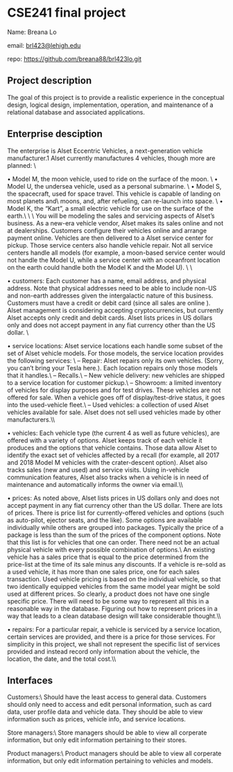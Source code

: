 # CSE241 final project

Name: Breana Lo  

email: brl423@lehigh.edu  

repo: https://github.com/breana88/brl423lo.git  


## Project description

The goal of this project is to provide a realistic experience in the conceptual design, logical design,
implementation, operation, and maintenance of a relational database and associated applications.  


## Enterprise desciption

The enterprise is Alset Eccentric Vehicles, a next-generation vehicle manufacturer.1 Alset currently
manufactures 4 vehicles, though more are planned: \\

• Model M, the moon vehicle, used to ride on the surface of the moon. \\
• Model U, the undersea vehicle, used as a personal submarine.  \\
• Model S, the spacecraft, used for space travel. This vehicle is capable of landing on most planets and\\
moons, and, after refueling, can re-launch into space.  \\
• Model K, the “Kart”, a small electric vehicle for use on the surface of the earth.\\
  \\ \\
You will be modeling the sales and servicing aspects of Alset’s business. As a new-era vehicle vendor,
Alset makes its sales online and not at dealerships. Customers configure their vehicles online and arrange
payment online. Vehicles are then delivered to a Alset service center for pickup. Those service centers also handle vehicle repair. Not all service centers handle all models (for example, a moon-based service center
would not handle the Model U, while a service center with an oceanfront location on the earth could handle
both the Model K and the Model U).  \\ \\

• customers: Each customer has a name, email address, and physical address. Note that physical
addresses need to be able to include non-US and non-earth addresses given the intergalactic nature
of this business. Customers must have a credit or debit card (since all sales are online ). Alset
management is considering accepting cryptocurrencies, but currently Alset accepts only credit and
debit cards. Alset lists prices in US dollars only and does not accept payment in any fiat currency
other than the US dollar.  \\

• service locations: Alset service locations each handle some subset of the set of Alset vehicle models.
For those models, the service location provides the following services: \\
    – Repair: Alset repairs only its own vehicles. (Sorry, you can’t bring your Tesla here.). Each
    location repairs only those models that it handles.\\
    – Recalls.\\
    – New vehicle delivery: new vehicles are shipped to a service location for customer pickup.\\
    – Showroom: a limited inventory of vehicles for display purposes and for test drives. These vehicles
    are not offered for sale. When a vehicle goes off of display/test-drive status, it goes into the
    used-vehicle fleet.\\
    – Used vehicles: a collection of used Alset vehicles available for sale. Alset does not sell used vehicles
    made by other manufacturers.\\\\

• vehicles: Each vehicle type (the current 4 as well as future vehicles), are offered with a variety of
options. Alset keeps track of each vehicle it produces and the options that vehicle contains. Those
data allow Alset to identify the exact set of vehicles affected by a recall (for example, all 2017 and
2018 Model M vehicles with the crater-descent option). Alset also tracks sales (new and used) and
service visits. Using in-vehicle communication features, Alset also tracks when a vehicle is in need of
maintenance and automatically informs the owner via email.\\\\

• prices: As noted above, Alset lists prices in US dollars only and does not accept payment in any fiat
currency other than the US dollar. There are lots of prices.
There is price list for currently-offered vehicles and options (such as auto-pilot, ejector seats, and the
like). Some options are available individually while others are grouped into packages. Typically the
price of a package is less than the sum of the prices of the component options. Note that this list
is for vehicles that one can order. There need not be an actual physical vehicle with every possible
combination of options.\\
An existing vehicle has a sales price that is equal to the price determined from the price-list at the
time of its sale minus any discounts. If a vehicle is re-sold as a used vehicle, it has more than one sales
price, one for each sales transaction. Used vehicle pricing is based on the individual vehicle, so that
two identically equipped vehicles from the same model year might be sold used at different prices.
So clearly, a product does not have one single specific price. There will need to be some way to represent
all this in a reasonable way in the database. Figuring out how to represent prices in a way that leads
to a clean database design will take considerable thought.\\\\

• repairs: For a particular repair, a vehicle is serviced by a service location, certain services are provided,
and there is a price for those services. For simplicity in this project, we shall not represent the specific
list of services provided and instead record only information about the vehicle, the location, the date,
and the total cost.\\\\

## Interfaces

Customers:\\
    Should have the least access to general data. Customers should only need to access and edit personal information, such as card data, user profile data and vehicle data. They should be able to view information such as prices, vehicle info, and service locations.

Store managers:\\
    Store managers should be able to view all corperate information, but only edit information pertaining to their stores.

Product managers:\\
    Product managers should be able to view all corperate information, but only edit information pertaining to vehicles and models.
